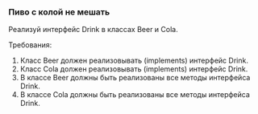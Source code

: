 
### Пиво с колой не мешать

Реализуй интерфейс Drink в классах Beer и Cola.


Требования:
1.	Класс Beer должен реализовывать (implements) интерфейс Drink.
2.	Класс Cola должен реализовывать (implements) интерфейс Drink.
3.	В классе Beer должны быть реализованы все методы интерфейса Drink.
4.	В классе Cola должны быть реализованы все методы интерфейса Drink.


